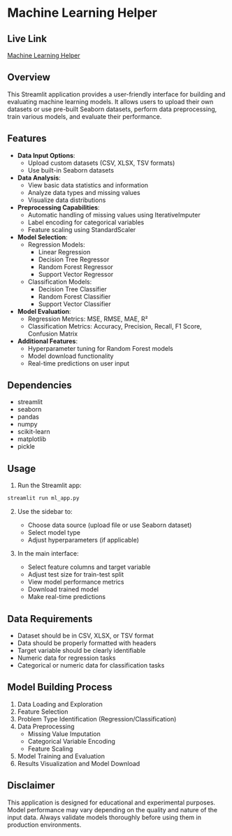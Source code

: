 # Machine Learning Helper

## Live Link

[Machine Learning Helper](https://ml-model-builder.streamlit.app/)

## Overview

This Streamlit application provides a user-friendly interface for building and evaluating machine learning models. It allows users to upload their own datasets or use pre-built Seaborn datasets, perform data preprocessing, train various models, and evaluate their performance.

## Features

- **Data Input Options**:
  - Upload custom datasets (CSV, XLSX, TSV formats)
  - Use built-in Seaborn datasets
- **Data Analysis**:
  - View basic data statistics and information
  - Analyze data types and missing values
  - Visualize data distributions
- **Preprocessing Capabilities**:
  - Automatic handling of missing values using IterativeImputer
  - Label encoding for categorical variables
  - Feature scaling using StandardScaler
- **Model Selection**:
  - Regression Models:
    - Linear Regression
    - Decision Tree Regressor
    - Random Forest Regressor
    - Support Vector Regressor
  - Classification Models:
    - Decision Tree Classifier
    - Random Forest Classifier
    - Support Vector Classifier
- **Model Evaluation**:
  - Regression Metrics: MSE, RMSE, MAE, R²
  - Classification Metrics: Accuracy, Precision, Recall, F1 Score, Confusion Matrix
- **Additional Features**:
  - Hyperparameter tuning for Random Forest models
  - Model download functionality
  - Real-time predictions on user input

## Dependencies

- streamlit
- seaborn
- pandas
- numpy
- scikit-learn
- matplotlib
- pickle

## Usage

1. Run the Streamlit app:
```bash
streamlit run ml_app.py
```

2. Use the sidebar to:
   - Choose data source (upload file or use Seaborn dataset)
   - Select model type
   - Adjust hyperparameters (if applicable)

3. In the main interface:
   - Select feature columns and target variable
   - Adjust test size for train-test split
   - View model performance metrics
   - Download trained model
   - Make real-time predictions

## Data Requirements

- Dataset should be in CSV, XLSX, or TSV format
- Data should be properly formatted with headers
- Target variable should be clearly identifiable
- Numeric data for regression tasks
- Categorical or numeric data for classification tasks

## Model Building Process

1. Data Loading and Exploration
2. Feature Selection
3. Problem Type Identification (Regression/Classification)
4. Data Preprocessing
   - Missing Value Imputation
   - Categorical Variable Encoding
   - Feature Scaling
5. Model Training and Evaluation
6. Results Visualization and Model Download

## Disclaimer

This application is designed for educational and experimental purposes. Model performance may vary depending on the quality and nature of the input data. Always validate models thoroughly before using them in production environments.